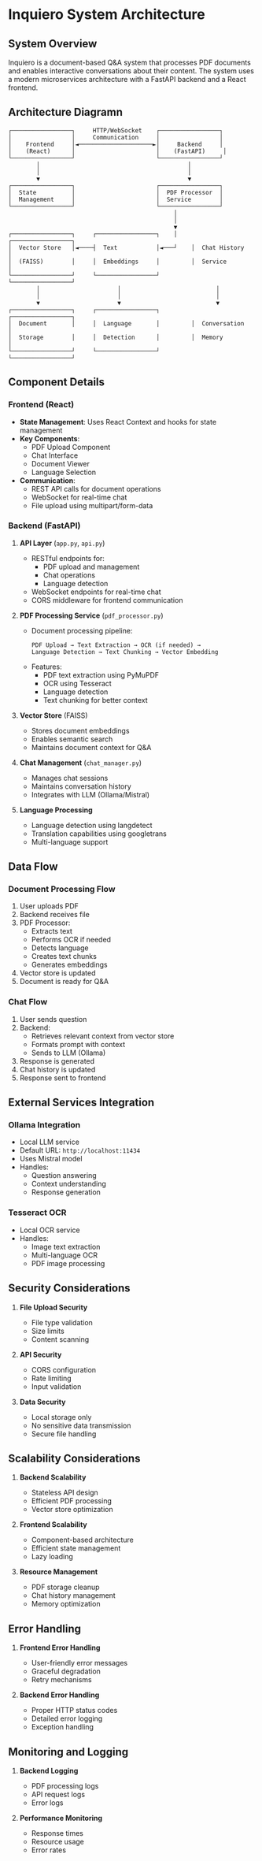 # Inquiero System Architecture

## System Overview
Inquiero is a document-based Q&A system that processes PDF documents and enables interactive conversations about their content. The system uses a modern microservices architecture with a FastAPI backend and a React frontend.

## Architecture Diagramn 
```
┌─────────────────┐     HTTP/WebSocket    ┌─────────────────┐
│                 │     Communication     │                 │
│    Frontend     │◄─────────────────────►│     Backend     │
│    (React)      │                       │    (FastAPI)     │
└─────────────────┘                       └─────────────────┘
        │                                          │
        │                                          │
        ▼                                          ▼
┌─────────────────┐                       ┌─────────────────┐
│  State          │                       │  PDF Processor  │
│  Management     │                       │  Service        │
└─────────────────┘                       └─────────────────┘
                                               │
                                               │
                                               ▼
┌─────────────────┐     ┌─────────────────┐    │    ┌─────────────────┐
│  Vector Store   │◄────┤  Text           │◄───┘    │  Chat History   │
│  (FAISS)        │     │  Embeddings     │         │  Service        │
└─────────────────┘     └─────────────────┘         └─────────────────┘
        │                      │                           │
        │                      │                           │
        ▼                      ▼                           ▼
┌─────────────────┐     ┌─────────────────┐         ┌─────────────────┐
│  Document       │     │  Language       │         │  Conversation   │
│  Storage        │     │  Detection      │         │  Memory         │
└─────────────────┘     └─────────────────┘         └─────────────────┘
```

## Component Details

### Frontend (React)
- **State Management**: Uses React Context and hooks for state management
- **Key Components**:
  - PDF Upload Component
  - Chat Interface
  - Document Viewer
  - Language Selection
- **Communication**: 
  - REST API calls for document operations
  - WebSocket for real-time chat
  - File upload using multipart/form-data

### Backend (FastAPI)
1. **API Layer** (`app.py`, `api.py`)
   - RESTful endpoints for:
     - PDF upload and management
     - Chat operations
     - Language detection
   - WebSocket endpoints for real-time chat
   - CORS middleware for frontend communication

2. **PDF Processing Service** (`pdf_processor.py`)
   - Document processing pipeline:
     ```
     PDF Upload → Text Extraction → OCR (if needed) → 
     Language Detection → Text Chunking → Vector Embedding
     ```
   - Features:
     - PDF text extraction using PyMuPDF
     - OCR using Tesseract
     - Language detection
     - Text chunking for better context

3. **Vector Store** (FAISS)
   - Stores document embeddings
   - Enables semantic search
   - Maintains document context for Q&A

4. **Chat Management** (`chat_manager.py`)
   - Manages chat sessions
   - Maintains conversation history
   - Integrates with LLM (Ollama/Mistral)

5. **Language Processing**
   - Language detection using langdetect
   - Translation capabilities using googletrans
   - Multi-language support

## Data Flow

### Document Processing Flow
1. User uploads PDF
2. Backend receives file
3. PDF Processor:
   - Extracts text
   - Performs OCR if needed
   - Detects language
   - Creates text chunks
   - Generates embeddings
4. Vector store is updated
5. Document is ready for Q&A

### Chat Flow
1. User sends question
2. Backend:
   - Retrieves relevant context from vector store
   - Formats prompt with context
   - Sends to LLM (Ollama)
3. Response is generated
4. Chat history is updated
5. Response sent to frontend

## External Services Integration

### Ollama Integration
- Local LLM service
- Default URL: `http://localhost:11434`
- Uses Mistral model
- Handles:
  - Question answering
  - Context understanding
  - Response generation

### Tesseract OCR
- Local OCR service
- Handles:
  - Image text extraction
  - Multi-language OCR
  - PDF image processing

## Security Considerations
1. **File Upload Security**
   - File type validation
   - Size limits
   - Content scanning

2. **API Security**
   - CORS configuration
   - Rate limiting
   - Input validation

3. **Data Security**
   - Local storage only
   - No sensitive data transmission
   - Secure file handling

## Scalability Considerations
1. **Backend Scalability**
   - Stateless API design
   - Efficient PDF processing
   - Vector store optimization

2. **Frontend Scalability**
   - Component-based architecture
   - Efficient state management
   - Lazy loading

3. **Resource Management**
   - PDF storage cleanup
   - Chat history management
   - Memory optimization

## Error Handling
1. **Frontend Error Handling**
   - User-friendly error messages
   - Graceful degradation
   - Retry mechanisms

2. **Backend Error Handling**
   - Proper HTTP status codes
   - Detailed error logging
   - Exception handling

## Monitoring and Logging
1. **Backend Logging**
   - PDF processing logs
   - API request logs
   - Error logs

2. **Performance Monitoring**
   - Response times
   - Resource usage
   - Error rates 